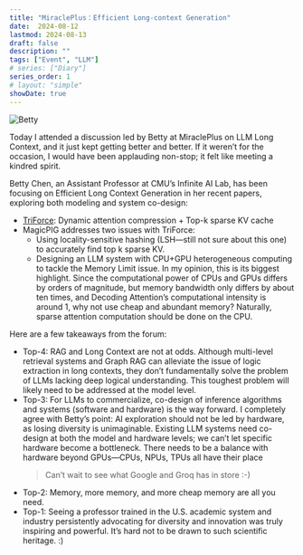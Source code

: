 ```yaml
---
title: "MiraclePlus：Efficient Long-context Generation"
date:  2024-08-12
lastmod: 2024-08-13
draft: false
description: ""
tags: ["Event", "LLM"]
# series: ["Diary"]
series_order: 1
# layout: "simple"
showDate: true
---
```

![Betty](https://s2.loli.net/2024/08/12/ahkGKNUMenZmAJH.jpg)

Today I attended a discussion led by Betty at MiraclePlus on LLM Long Context, and it just kept getting better and better. If it weren’t for the occasion, I would have been applauding non-stop; it felt like meeting a kindred spirit.

Betty Chen, an Assistant Professor at CMU’s Infinite AI Lab, has been focusing on Efficient Long Context Generation in her recent papers, exploring both modeling and system co-design:

- [TriForce](https://arxiv.org/abs/2404.11912): Dynamic attention compression + Top-k sparse KV cache
- MagicPIG  addresses two issues with TriForce:
    - Using locality-sensitive hashing (LSH—still not sure about this one) to accurately find top k sparse KV.
    - Designing an LLM system with CPU+GPU heterogeneous computing to tackle the Memory Limit issue. In my opinion, this is its biggest highlight. Since the computational power of CPUs and GPUs differs by orders of magnitude, but memory bandwidth only differs by about ten times, and Decoding Attention’s computational intensity is around 1, why not use cheap and abundant memory? Naturally, sparse attention computation should be done on the CPU.

Here are a few takeaways from the forum:

- Top-4: RAG and Long Context are not at odds. Although multi-level retrieval systems and Graph RAG can alleviate the issue of logic extraction in long contexts, they don’t fundamentally solve the problem of LLMs lacking deep logical understanding. This toughest problem will likely need to be addressed at the model level.
- Top-3: For LLMs to commercialize, co-design of inference algorithms and systems (software and hardware) is the way forward. I completely agree with Betty’s point: AI exploration should not be led by hardware, as losing diversity is unimaginable. Existing LLM systems need co-design at both the model and hardware levels; we can’t let specific hardware become a bottleneck. There needs to be a balance with hardware beyond GPUs—CPUs, NPUs, TPUs all have their place 
    > Can’t wait to see what Google and Groq has in store :-)
- Top-2: Memory, more memory, and more cheap memory are all you need.
- Top-1: Seeing a professor trained in the U.S. academic system and industry persistently advocating for diversity and innovation was truly inspiring and powerful. It’s hard not to be drawn to such scientific heritage. :)